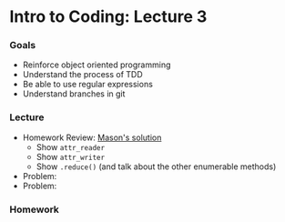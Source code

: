 # Intro to Coding: Lecture 3

### Goals

* Reinforce object oriented programming
* Understand the process of TDD
* Be able to use regular expressions
* Understand branches in git

### Lecture

* Homework Review: [Mason's solution](mason.rb)
  * Show `attr_reader`
  * Show `attr_writer`
  * Show `.reduce()` (and talk about the other enumerable methods)
* Problem: 
* Problem:

### Homework

[]()

